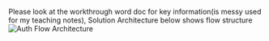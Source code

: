 Please look at the workthrough word doc for key information(is messy used for my teaching notes), Solution Architecture below shows flow structure![Auth Flow Architecture](https://user-images.githubusercontent.com/35974973/131498312-3a0843a1-2dfc-4ce4-ac4a-cfa54542a3a6.png)
